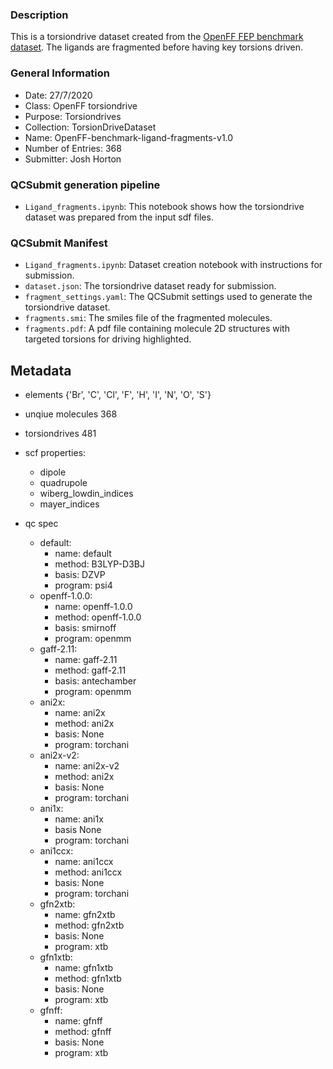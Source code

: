 ### Description

This is a torsiondrive dataset created from the [OpenFF FEP benchmark dataset](https://github.com/openmm/openmmforcefields/tree/master/openmmforcefields/data/perses_jacs_systems). The ligands are fragmented before having key torsions driven.
### General Information
 - Date: 27/7/2020
 - Class: OpenFF torsiondrive 
 - Purpose: Torsiondrives 
 - Collection: TorsionDriveDataset
 - Name: OpenFF-benchmark-ligand-fragments-v1.0
 - Number of Entries: 368
 - Submitter: Josh Horton
 
 ### QCSubmit generation pipeline
 - `Ligand_fragments.ipynb`: This notebook shows how the torsiondrive dataset was prepared from the input sdf files. 
 
 ### QCSubmit Manifest
- `Ligand_fragments.ipynb`: Dataset creation notebook with instructions for submission.
- `dataset.json`: The torsiondrive dataset ready for submission.
- `fragment_settings.yaml`: The QCSubmit settings used to generate the torsiondrive dataset.
- `fragments.smi`: The smiles file of the fragmented molecules.
- `fragments.pdf`: A pdf file containing molecule 2D structures with targeted torsions for driving highlighted.
 
 ## Metadata
- elements {'Br', 'C', 'Cl', 'F', 'H', 'I', 'N', 'O', 'S'}
- unqiue molecules 368
- torsiondrives 481

- scf properties:
    - dipole
    - quadrupole
    - wiberg_lowdin_indices
    - mayer_indices
    
- qc spec
    - default:
        - name: default
        - method: B3LYP-D3BJ
        - basis: DZVP
        - program: psi4
    - openff-1.0.0:
        - name: openff-1.0.0
        - method: openff-1.0.0
        - basis: smirnoff
        - program: openmm
    - gaff-2.11:
        - name: gaff-2.11
        - method: gaff-2.11
        - basis: antechamber
        - program: openmm
    - ani2x:
        - name: ani2x
        - method: ani2x
        - basis: None
        - program: torchani
    - ani2x-v2:
        - name: ani2x-v2
        - method: ani2x
        - basis: None
        - program: torchani
    - ani1x:
        - name: ani1x
        - basis None
        - program: torchani
    - ani1ccx:
        - name: ani1ccx
        - method: ani1ccx
        - basis: None
        - program: torchani
    - gfn2xtb:
        - name: gfn2xtb
        - method: gfn2xtb
        - basis: None
        - program: xtb
    - gfn1xtb:
        - name: gfn1xtb 
        - method: gfn1xtb
        - basis: None
        - program: xtb
    - gfnff:
        - name: gfnff
        - method: gfnff
        - basis: None
        - program: xtb
     
    
    

 
